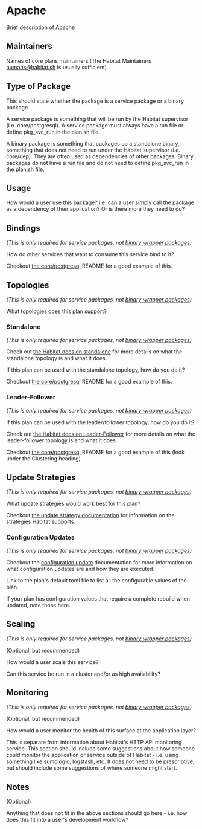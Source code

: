# Apache

Brief description of Apache

## Maintainers

Names of core plans maintainers (The Habitat Maintainers humans@habitat.sh is usually sufficient)

## Type of Package

This should state whether the package is a service package or a binary package.

A service package is something that will be run by the Habitat supervisor (i.e. core/postgresql).  A service package must always have a run file or define pkg_svc_run in the plan.sh file.

A binary package is something that packages up a standalone binary, something that does not need to run under the Habitat supervisor (i.e. core/dep). They are often used as dependencies of other packages. Binary packages do not have a run file and do not need to define pkg_svc_run in the plan.sh file.

## Usage

How would a user use this package?  i.e. can a user simply call the package as a dependency of their application?  Or is there more they need to do?

## Bindings

*(This is only required for service packages, not [binary wrapper packages](https://www.habitat.sh/docs/best-practices/#binary-wrapper-packages))*

How do other services that want to consume this service bind to it?

Checkout [the core/postgresql](https://github.com/habitat-sh/core-plans/tree/master/postgresql) README for a good example of this.

## Topologies

*(This is only required for service packages, not [binary wrapper packages](https://www.habitat.sh/docs/best-practices/#binary-wrapper-packages))*

What topologies does this plan support?

### Standalone

*(This is only required for service packages, not [binary wrapper packages](https://www.habitat.sh/docs/best-practices/#binary-wrapper-packages))*

Check out [the Habitat docs on standalone](https://www.habitat.sh/docs/using-habitat/#standalone) for more details on what the standalone topology is and what it does.

If this plan can be used with the standalone topology, how do you do it?

Checkout [the core/postgresql](https://github.com/habitat-sh/core-plans/tree/master/postgresql) README for a good example of this.

### Leader-Follower

*(This is only required for service packages, not [binary wrapper packages](https://www.habitat.sh/docs/best-practices/#binary-wrapper-packages))*

If this plan can be used with the leader/follower topology, how do you do it?

Check out [the Habitat docs on Leader-Follower](https://www.habitat.sh/docs/using-habitat/#leader-follower-topology) for more details on what the leader-follower topology is and what it does.

Checkout [the core/postgresql](https://github.com/habitat-sh/core-plans/tree/master/postgresql) README for a good example of this (look under the Clustering heading)

## Update Strategies

*(This is only required for service packages, not [binary wrapper packages](https://www.habitat.sh/docs/best-practices/#binary-wrapper-packages))*

What update strategies would work best for this plan?

Checkout [the update strategy documentation](https://www.habitat.sh/docs/using-habitat/#update-strategy) for information on the strategies Habitat supports.

### Configuration Updates

*(This is only required for service packages, not [binary wrapper packages](https://www.habitat.sh/docs/best-practices/#binary-wrapper-packages))*

Checkout the [configuration update](https://www.habitat.sh/docs/using-habitat/#configuration-updates) documentation for more information on what configuration updates are and how they are executed.

Link to the plan's default.toml file to list all the configurable values of the plan.

If your plan has configuration values that require a complete rebuild when updated, note those here.

## Scaling
*(This is only required for service packages, not [binary wrapper packages](https://www.habitat.sh/docs/best-practices/#binary-wrapper-packages))*

(Optional, but recommended)

How would a user scale this service?

Can this service be run in a cluster and/or as high availability?

## Monitoring

*(This is only required for service packages, not [binary wrapper packages](https://www.habitat.sh/docs/best-practices/#binary-wrapper-packages))*

(Optional, but recommended)

How would a user monitor the health of this surface at the application layer?

This is separate from information about Habitat's HTTP API monitoring service.  This section should include some suggestions about how someone could monitor the application or service outside of Habitat - i.e. using something like sumologic, logstash, etc.  It does not need to be prescriptive, but should include some suggestions of where someone might start.

## Notes

(Optional)

Anything that does not fit in the above sections should go here - i.e. how does this fit into a user's development workflow?
